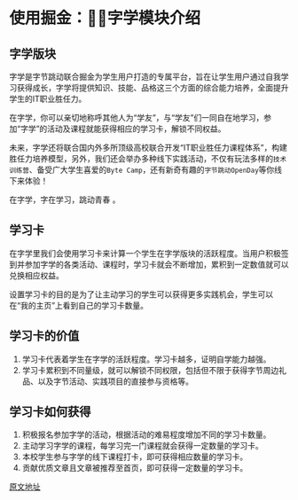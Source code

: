 # 使用掘金：👩‍🎓字学模块介绍

## 字学版块

字学是字节跳动联合掘金为学生用户打造的专属平台，旨在让学生用户通过自我学习获得成长，字学将提供知识、技能、品格这三个方面的综合能力培养，全面提升学生的IT职业胜任力。

在字学，你可以亲切地称呼其他人为“学友”，与“学友”们一同自在地学习，参加“字学”的活动及课程就能获得相应的学习卡，解锁不同权益。

未来，字学还将联合国内外多所顶级高校联合开发“IT职业胜任力课程体系”，构建胜任力培养模型，另外，我们还会举办多种线下实践活动，不仅有玩法多样的`技术训练营`、备受广大学生喜爱的`Byte Camp`，还有新奇有趣的`字节跳动OpenDay`等你线下来体验！

在字学，字在学习，跳动青春 。

## 学习卡

在字学里我们会使用学习卡来计算一个学生在字学版块的活跃程度。当用户积极签到并参加字学的各类活动、课程时，学习卡就会不断增加，累积到一定数值就可以兑换相应权益。

设置学习卡的目的是为了让主动学习的学生可以获得更多实践机会，学生可以在“我的主页”上看到自己的学习卡数量。

## 学习卡的价值

1. 学习卡代表着学生在字学的活跃程度。学习卡越多，证明自学能力越强。
2. 学习卡累积到不同量级，就可以解锁不同权限，包括但不限于获得字节周边礼品、以及字节活动、实践项目的直接参与资格等。

## 学习卡如何获得

1. 积极报名参加字学的活动，根据活动的难易程度增加不同的学习卡数量。
2. 主动学习字学的课程，每学习完一门课程就会获得一定数量的学习卡。
3. 本校学生参与字学的线下课程打卡，即可获得相应数量的学习卡。
4. 贡献优质文章且文章被推荐至首页，即可获得一定数量的学习卡。

[原文地址](https://juejin.cn/book/6844733795329900551/section/6891866728775548943)